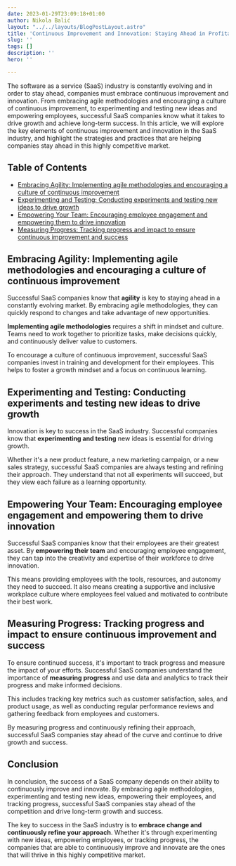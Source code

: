 ```yaml
---
date: 2023-01-29T23:09:18+01:00
author: Nikola Balić
layout: "../../layouts/BlogPostLayout.astro"
title: 'Continuous Improvement and Innovation: Staying Ahead in Profitable SaaS Companies'
slug: ''
tags: []
description: ''
hero: ''

---
```

The software as a service (SaaS) industry is constantly evolving and in order to stay ahead, companies must embrace continuous improvement and innovation. From embracing agile methodologies and encouraging a culture of continuous improvement, to experimenting and testing new ideas and empowering employees, successful SaaS companies know what it takes to drive growth and achieve long-term success. In this article, we will explore the key elements of continuous improvement and innovation in the SaaS industry, and highlight the strategies and practices that are helping companies stay ahead in this highly competitive market.

## Table of Contents
- [Embracing Agility: Implementing agile methodologies and encouraging a culture of continuous improvement](#embracing-agility)
- [Experimenting and Testing: Conducting experiments and testing new ideas to drive growth](#experimenting-and-testing)
- [Empowering Your Team: Encouraging employee engagement and empowering them to drive innovation](#empowering-your-team)
- [Measuring Progress: Tracking progress and impact to ensure continuous improvement and success](#measuring-progress)

## Embracing Agility: Implementing agile methodologies and encouraging a culture of continuous improvement

Successful SaaS companies know that **agility** is key to staying ahead in a constantly evolving market. By embracing agile methodologies, they can quickly respond to changes and take advantage of new opportunities.

**Implementing agile methodologies** requires a shift in mindset and culture. Teams need to work together to prioritize tasks, make decisions quickly, and continuously deliver value to customers.

To encourage a culture of continuous improvement, successful SaaS companies invest in training and development for their employees. This helps to foster a growth mindset and a focus on continuous learning.

## Experimenting and Testing: Conducting experiments and testing new ideas to drive growth

Innovation is key to success in the SaaS industry. Successful companies know that **experimenting and testing** new ideas is essential for driving growth.

Whether it's a new product feature, a new marketing campaign, or a new sales strategy, successful SaaS companies are always testing and refining their approach. They understand that not all experiments will succeed, but they view each failure as a learning opportunity.

## Empowering Your Team: Encouraging employee engagement and empowering them to drive innovation

Successful SaaS companies know that their employees are their greatest asset. By **empowering their team** and encouraging employee engagement, they can tap into the creativity and expertise of their workforce to drive innovation.

This means providing employees with the tools, resources, and autonomy they need to succeed. It also means creating a supportive and inclusive workplace culture where employees feel valued and motivated to contribute their best work.

## Measuring Progress: Tracking progress and impact to ensure continuous improvement and success

To ensure continued success, it's important to track progress and measure the impact of your efforts. Successful SaaS companies understand the importance of **measuring progress** and use data and analytics to track their progress and make informed decisions.

This includes tracking key metrics such as customer satisfaction, sales, and product usage, as well as conducting regular performance reviews and gathering feedback from employees and customers.

By measuring progress and continuously refining their approach, successful SaaS companies stay ahead of the curve and continue to drive growth and success.

## Conclusion

In conclusion, the success of a SaaS company depends on their ability to continuously improve and innovate. By embracing agile methodologies, experimenting and testing new ideas, empowering their employees, and tracking progress, successful SaaS companies stay ahead of the competition and drive long-term growth and success.

The key to success in the SaaS industry is to **embrace change and continuously refine your approach**. Whether it's through experimenting with new ideas, empowering employees, or tracking progress, the companies that are able to continuously improve and innovate are the ones that will thrive in this highly competitive market.
